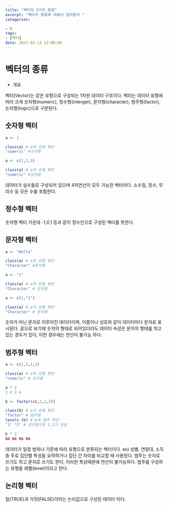 ```yaml
---
title: "벡터의 5가지 종류"
excerpt: "벡터의 종류에 대해서 알아본다 "
categories: 

- R
tags:
- [벡터]
date: 2022-03-13 13:00:00
---
```

# 벡터의 종류
* 개요

벡터(Vector)는 같은 유형으로 구성되는 1차원 데이터 구조이다.
벡터는 데이터 유형에 따라 크게 숫자형(numeric), 정수형(interger), 문자형(character), 범주형(factor), 논리형(logic)으로 구분된다.

## 숫자형 벡터

```r
a <- 1

class(a) # a의 유형 확인
"numeric" #숫자형
```

```r
a <- c(1,2,3)

class(a) # a의 유형 확인
"numeric" #숫자형
```
데이터가 실수들로 구성되어 있으며 4칙연산이 모두 가능한 벡터이다. 소수점, 정수, 무리수 등 모든 수를 포함한다.

## 정수형 벡터
 
숫자형 벡터 가운데 -1,0,1 등과 같이 정수만으로 구성된 벡터를 뜻한다.

## 문자형 벡터

```r
a <- "Hello"

class(a) # a의 유형 확인
"Character" #문자형
```

```r
a <- "1"

class(a) # a의 유형 확인
"Character" # 문자형
```

```r
a <- c(1,"1")

class(a) # a의 유형 확인
"Character" # 문자형
```

숫자가 아닌 문자로 이루어진 데이터이며, 이름이나 상호와 같이 데이터마다 문자로 표시된다.
겉으로 보기에 숫자의 형태로 되어있더라도 데이터 속성은 문자의 형태를 띄고 있는 경우가 있다,
이런 경우에는 연산이 불가능 하다.

## 범주형 벡터

```r
a <- c(1,2,1,2)

class(a) # a의 유형 확인
"numeric" # 숫자형

a * 2
2 4 2 4
```

```r
b <- factor(c1,2,1,2)) 

class(b) # a의 유형 확인
"factor" # 범주형
levels (b) # b의 범주 확인
"1" "2" # 문자형으로 1,2가 있음 

b * 2 
NA NA NA NA 
```
데이터가 일정 범위나 기준에 따라 유형으로 분류되는 벡터이다. ex) 성별, 연령대, 소득층
주로 집단별 특성을 요약하거나 집단 간 차이를 비교할 때 사용된다.
범주는 숫자로 쓰기도 하고 문자로 쓰기도 한다, 이러한 특성때문에 연산이 불가능하다.
범주를 구성하는 유형을 레벨(level)이라고 한다.


## 논리형 벡터

참(TRUE)과 거짓(FALSE)이라는 논리값으로 구성된 데이터 이다.





